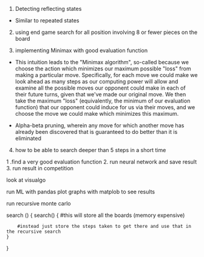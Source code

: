 1. Detecting reflecting states
-	Similar to repeated states


2. using end game search for all position involving 8 or fewer pieces on the board


3. implementing Minimax with good evaluation function

- This intuition leads to the "Minimax algorithm", so-called because we choose the action which minimizes our maximum possible "loss" from making a particular move. Specifically, for each move we could make we look ahead as many steps as our computing power will allow and examine all the possible moves our opponent could make in each of their future turns, given that we've made our original move. We then take the maximum "loss" (equivalently, the minimum of our evaluation function) that our opponent could induce for us via their moves, and we choose the move we could make which minimizes this maximum.

- Alpha-beta pruning, wherein any move for which another move has already been discovered that is guaranteed to do better than it is eliminated


4. how to be able to search deeper than 5 steps in a short time



1 .find a very good evaluation function
2. run neural network and save result
3. run result in competition

look at visualgo

run ML with pandas
plot graphs with matplob to see results




run recursive monte carlo


search () {
	search() {
		#this will store all the boards (memory expensive)

		#instead just store the steps taken to get there and use that in the recursive search
	}
}